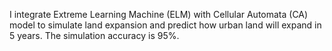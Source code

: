 I integrate Extreme Learning Machine (ELM) with Cellular Automata (CA) model to simulate land expansion and predict how urban land will expand in 5 years. The simulation accuracy is 95%. 
